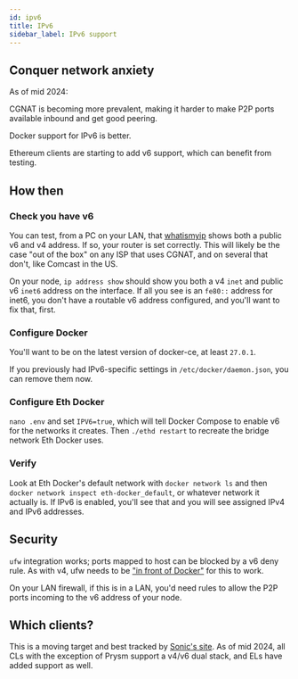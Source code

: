 ```yaml
---
id: ipv6
title: IPv6
sidebar_label: IPv6 support
---
```


## Conquer network anxiety

As of mid 2024:

CGNAT is becoming more prevalent, making it harder to make P2P ports available inbound and get good peering.

Docker support for IPv6 is better.

Ethereum clients are starting to add v6 support, which can benefit from testing.

## How then

### Check you have v6

You can test, from a PC on your LAN, that [whatismyip](https://whatismyip.com) shows both a public v6 and v4 address.
If so, your router is set correctly. This will likely be the case "out of the box" on any ISP that uses CGNAT, and on
several that don't, like Comcast in the US.

On your node, `ip address show` should show you both a v4 `inet` and public v6 `inet6` address on the interface. If
all you see is an `fe80::` address for inet6, you don't have a routable v6 address configured, and you'll want to fix
that, first.

### Configure Docker

You'll want to be on the latest version of docker-ce, at least `27.0.1`.

If you previously had IPv6-specific settings in `/etc/docker/daemon.json`, you can remove them now.

### Configure Eth Docker

`nano .env` and set `IPV6=true`, which will tell Docker Compose to enable v6 for the networks it creates. Then
`./ethd restart` to recreate the bridge network Eth Docker uses.

### Verify

Look at Eth Docker's default network with `docker network ls` and then `docker network inspect eth-docker_default`,
or whatever network it actually is. If IPv6 is enabled, you'll see that and you will see assigned IPv4 and IPv6
addresses.

## Security

`ufw` integration works; ports mapped to host can be blocked by a v6 deny rule. As with v4, ufw needs to be
["in front of Docker"](../Support/Cloud.md) for this to work.

On your LAN firewall, if this is in a LAN, you'd need rules to allow the P2P ports incoming to the v6 address of your
node.

## Which clients?

This is a moving target and best tracked by [Sonic's site](https://ipv6eth.info). As of mid 2024, all CLs with
the exception of Prysm support a v4/v6 dual stack, and ELs have added support as well.
